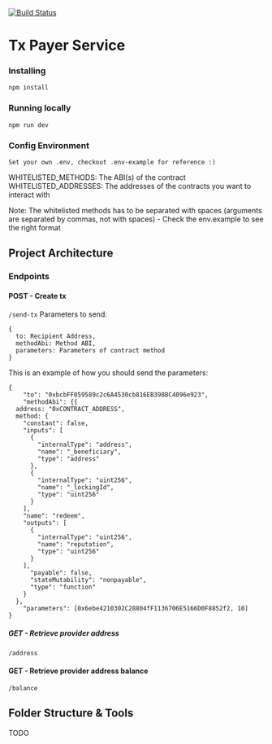 [![Build Status](https://travis-ci.com/dOrgTech/TxPayerService.svg?branch=develop)](https://travis-ci.com/dOrgTech/TxPayerService)

# Tx Payer Service

### Installing

`npm install`

### Running locally

`npm run dev`

### Config Environment

`Set your own .env, checkout .env-example for reference :)`

WHITELISTED_METHODS: The ABI(s) of the contract
WHITELISTED_ADDRESSES: The addresses of the contracts you want to interact with

Note: The whitelisted methods has to be separated with spaces (arguments are separated by commas, not with spaces) - Check the env.example to see the right format

## Project Architecture

### Endpoints

#### POST - Create tx

`/send-tx`
Parameters to send:

```
{
  to: Recipient Address,
  methodAbi: Method ABI,
  parameters: Parameters of contract method
}
```

This is an example of how you should send the parameters:

```
{
	"to": "0xbcbFF059589c2c6A4530cb816EB398BC4096e923",
	"methodAbi": {{
  address: "0xCONTRACT_ADDRESS",
  method: {
    "constant": false,
    "inputs": [
      {
        "internalType": "address",
        "name": "_beneficiary",
        "type": "address"
      },
      {
        "internalType": "uint256",
        "name": "_lockingId",
        "type": "uint256"
      }
    ],
    "name": "redeem",
    "outputs": [
      {
        "internalType": "uint256",
        "name": "reputation",
        "type": "uint256"
      }
    ],
      "payable": false,
      "stateMutability": "nonpayable",
      "type": "function"
    }
  },
	"parameters": [0x6ebe4210302C28804fF1136706E5166D0F8852f2, 10]
}
```

##### GET - Retrieve provider address

`/address`

#### GET - Retrieve provider address balance

`/balance`

## Folder Structure & Tools

TODO
